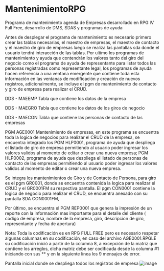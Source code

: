 # MantenimientoRPG
Programa de mantenimiento agenda de Empresas desarrollado en RPG IV Full Free, desarrollo de DMS, SDAS y programas de ayuda

Antes de desplegar el programa de mantenimiento es necesario primero crear las tablas necesarias, el maestro de empresas, el maestro de contacto y el maestro de giro de empresas
luego se realiza las pantallas sda donde el usuario tendrá interacción de las tablas. Por ultimo los programas de mantenimiento y ayuda que contendrán los valores tanto del giro del negocio como el programa de ayuda de representante para
listar todos las personas registradas como representante legal, los programas de ayuda hacen referencia a una ventana emergente que contiene toda esta información en las ventanas de modificación y creación de nuevos registros, adicionalmente, se incluye el pgm de mantenimiento de contacto y giro de empresa para realizar el CRUD.

DDS - MAEEMP 
Tabla que contiene los datos de la empresa

DDS - MAEGRO
Tabla que contiene los datos de los giros de negocio 

DDS - MAECON
Tabla que contiene las personas de contacto de las empresas

PGM AGE0001
Mantenimiento de empresas, en este programa se encuentra toda la logica de negocios para realizar el CRUD de la empresa, se encuentra integrado los PGM HLP0001, programa de ayuda que despliega el listado de giro de empresa permitiendo al usuario poder ingresar los valores validos al momento de editar o crear una nueva empresa; PGM HLP0002, programa de ayuda que despliega el listado de personas de contacto de las empresas permitiendo al usuario poder ingresar los valores validos al momento de editar o crear una nueva empresa.

Se integra los mantenimientos de Giro y de Contacto de Persona, para giro es el pgm GR0001, donde se encuentra contenida la logica para realizar el CRUD y el GR0001FM su respectiva pantalla.
El pgm CON0001 contiene la logica de negocio para realizar el CRUD, se encuentra anexado con su pantalla SDA CON0001FM,

Por último, se encuentra el PGM REP0001 que genera la impresión de un reporte con la información mas importante para el detalle del cliente ( codigo de empresa, nombre de la empresa,
giro, descripcion de giro, representante y fecha de apertura)

Nota: Toda la codificación es en RPG FULL FREE pero es necesario respetar algunas columnas en su codificación, en caso del archivo AGE0001.RPGLE su codificación inició a partir de la columna 8, a excepción de la matriz que contiene los arreglos, dicha matriz debe ser codificada desde la columna #1 iniciando con sus ** y en la siguiente línea los 9 mensajes de error.


Pantalla inicial donde se despliega todos los registros de empresa
![image](https://github.com/user-attachments/assets/a0154525-7329-4ad9-8ed1-540cc65a6e2b)


